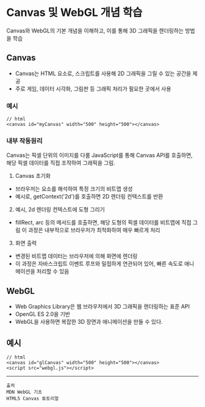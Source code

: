 # Canvas 및 WebGL 개념 학습

Canvas와 WebGL의 기본 개념을 이해하고, 이를 통해 3D 그래픽을 렌더링하는 방법을 학습

## Canvas

- Canvas는 HTML 요소로, 스크립트를 사용해 2D 그래픽을 그릴 수 있는 공간을 제공
- 주로 게임, 데이터 시각화, 그림판 등 그래픽 처리가 필요한 곳에서 사용

### 예시

```
// html
<canvas id="myCanvas" width="500" height="500"></canvas>
```

### 내부 작동원리

Canvas는 픽셀 단위의 이미지를 다룸
JavaScript를 통해 Canvas API를 호출하면, 해당 픽셀 데이터를 직접 조작하여 그래픽을 그림.

1. Canvas 초기화

- 브라우저는 <canvas> 요소를 해석하여 특정 크기의 비트맵 생성
- 예시로, getContext('2d')를 호출하면 2D 렌더링 컨텍스트를 반환

2. 예시, 2d 렌더링 컨텍스트에 도형 그리기

- fillRect, arc 등의 메서드를 호출하면, 해당 도형의 픽셀 데이터를 비트맵에 직접 그림
  이 과정은 내부적으로 브라우저가 최적화하여 매우 빠르게 처리

3. 화면 출력

- 변경된 비트맵 데이터는 브라우저에 의해 화면에 렌더링
- 이 과정은 자바스크립트 이벤트 루프와 밀접하게 연관되어 있어, 빠른 속도로 애니메이션을 처리할 수 있음

## WebGL

- Web Graphics Library은 웹 브라우저에서 3D 그래픽을 렌더링하는 표준 API
- OpenGL ES 2.0을 기반
- WebGL을 사용하면 복잡한 3D 장면과 애니메이션을 만들 수 있다.

## 예시

```
// html
<canvas id="glCanvas" width="500" height="500"></canvas>
<script src="webgl.js"></script>
```

---

```
출처
MDN WebGL 기초
HTML5 Canvas 튜토리얼
```
